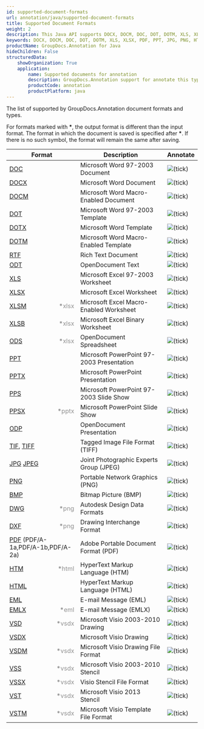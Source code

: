 ```yaml
---
id: supported-document-formats
url: annotation/java/supported-document-formats
title: Supported Document Formats
weight: 2
description: This Java API supports DOCX, DOCM, DOC, DOT, DOTM, XLS, XLSX, PDF, PPT, JPG, PNG, HTML, EML and many more.
keywords: DOCX, DOCM, DOC, DOT, DOTM, XLS, XLSX, PDF, PPT, JPG, PNG, HTML, EML
productName: GroupDocs.Annotation for Java
hideChildren: False
structuredData:
    showOrganization: True
    application:
        name: Supported documents for annotation
        description: GroupDocs.Annotation support for annotate this types of documents pdfs, words, images, cells, slides and diagrams.
        productCode: annotation
        productPlatform: java 
---
```

The list of supported by GroupDocs.Annotation document formats and types. 

For formats marked with <strong>\*</strong>, the output format is different than the input format. The format in which the document is saved is specified after <strong>\*</strong>. If there is no such symbol, the format will remain the same after saving.

| Format | Description | Annotate |
| --- | --- | --- |
| [DOC](https://docs.fileformat.com/word-processing/doc/) | Microsoft Word 97-2003 Document | ![(tick)](annotation/java/images/check.png) |
| [DOCX](https://docs.fileformat.com/word-processing/docx/) | Microsoft Word Document | ![(tick)](annotation/java/images/check.png) |
| [DOCM](https://docs.fileformat.com/word-processing/docm/) | Microsoft Word Macro-Enabled Document | ![(tick)](annotation/java/images/check.png) |
| [DOT](https://docs.fileformat.com/word-processing/dot/) | Microsoft Word 97-2003 Template | ![(tick)](annotation/java/images/check.png) |
| [DOTX](https://docs.fileformat.com/word-processing/dotx/) | Microsoft Word Template | ![(tick)](annotation/java/images/check.png) |
| [DOTM](https://docs.fileformat.com/word-processing/dotm/) | Microsoft Word Macro-Enabled Template | ![(tick)](annotation/java/images/check.png) |
| [RTF](https://docs.fileformat.com/word-processing/rtf/) | Rich Text Document | ![(tick)](annotation/java/images/check.png) |
| [ODT](https://docs.fileformat.com/word-processing/odt/) | OpenDocument Text | ![(tick)](annotation/java/images/check.png) |
| [XLS](https://docs.fileformat.com/spreadsheet/xls/) | Microsoft Excel 97-2003 Worksheet | ![(tick)](annotation/java/images/check.png) |
| [XLSX](https://docs.fileformat.com/spreadsheet/xlsx/) | Microsoft Excel Worksheet | ![(tick)](annotation/java/images/check.png) |
| [XLSM](https://docs.fileformat.com/spreadsheet/xlsm/) <span style="float: right; color: #909090"><strong>*</strong>xlsx</span> | Microsoft Excel Macro-Enabled Worksheet | ![(tick)](annotation/java/images/check.png) |
| [XLSB](https://docs.fileformat.com/spreadsheet/xlsb/) <span style="float: right; color: #909090"><strong>*</strong>xlsx</span> | Microsoft Excel Binary Worksheet | ![(tick)](annotation/java/images/check.png) |
| [ODS](https://docs.fileformat.com/spreadsheet/ods/) <span style="float: right; color: #909090"><strong>*</strong>xlsx</span> | OpenDocument Spreadsheet | ![(tick)](annotation/java/images/check.png) |
| [PPT](https://docs.fileformat.com/presentation/ppt/) | Microsoft PowerPoint 97-2003 Presentation | ![(tick)](annotation/java/images/check.png) |
| [PPTX](https://docs.fileformat.com/presentation/pptx/) | Microsoft PowerPoint Presentation | ![(tick)](annotation/java/images/check.png) |
| [PPS](https://docs.fileformat.com/presentation/pps/) | Microsoft PowerPoint 97-2003 Slide Show | ![(tick)](annotation/java/images/check.png) |
| [PPSX](https://docs.fileformat.com/presentation/ppsx/) <span style="float: right; color: #909090"><strong>*</strong>pptx</span> | Microsoft PowerPoint Slide Show | ![(tick)](annotation/java/images/check.png) |
| [ODP](https://docs.fileformat.com/presentation/odp/) | OpenDocument Presentation | ![(tick)](annotation/java/images/check.png) |
| [TIF](https://docs.fileformat.com/image/tiff/), [TIFF](https://docs.fileformat.com/image/tiff/) | Tagged Image File Format (TIFF) | ![(tick)](annotation/java/images/check.png) |
| [JPG](https://docs.fileformat.com/image/jpeg) [JPEG](https://docs.fileformat.com/image/jpeg)   | Joint Photographic Experts Group (JPEG) | ![(tick)](annotation/java/images/check.png) |
| [PNG](https://docs.fileformat.com/image/png/) | Portable Network Graphics (PNG) | ![(tick)](annotation/java/images/check.png) |
| [BMP](https://docs.fileformat.com/image/bmp/) | Bitmap Picture (BMP) | ![(tick)](annotation/java/images/check.png) |
| [DWG](https://docs.fileformat.com/cad/dwg/) <span style="float: right; color: #909090"><strong>*</strong>png</span> | Autodesk Design Data Formats | ![(tick)](annotation/java/images/check.png) |
| [DXF](https://docs.fileformat.com/cad/dxf/) <span style="float: right; color: #909090"><strong>*</strong>png</span> | Drawing Interchange Format | ![(tick)](annotation/java/images/check.png) |
| [PDF](https://docs.fileformat.com/pdf/) (PDF/A-1a,PDF/A-1b,PDF/A-2a) | Adobe Portable Document Format (PDF) | ![(tick)](annotation/java/images/check.png) |
| [HTM](https://docs.fileformat.com/web/htm/) <span style="float: right; color: #909090"><strong>*</strong>html</span> | HyperText Markup Language (HTM) | ![(tick)](annotation/java/images/check.png) |
| [HTML](https://docs.fileformat.com/web/html/) | HyperText Markup Language (HTML) | ![(tick)](annotation/java/images/check.png) |
| [EML](https://docs.fileformat.com/email/eml/) | E-mail Message (EML) | ![(tick)](annotation/java/images/check.png) |
| [EMLX](https://docs.fileformat.com/email/emlx/) <span style="float: right; color: #909090"><strong>*</strong>eml</span> | E-mail Message (EMLX) | ![(tick)](annotation/java/images/check.png) |
| [VSD](https://docs.fileformat.com/image/vsd/) <span style="float: right; color: #909090"><strong>*</strong>vsdx</span> | Microsoft Visio 2003-2010 Drawing | ![(tick)](annotation/java/images/check.png) |
| [VSDX](https://docs.fileformat.com/image/vsdx/) | Microsoft Visio Drawing | ![(tick)](annotation/java/images/check.png) |
| [VSDM](https://docs.fileformat.com/image/vsdm/) <span style="float: right; color: #909090"><strong>*</strong>vsdx</span> | Microsoft Visio Drawing File Format | ![(tick)](annotation/java/images/check.png) |
| [VSS](https://docs.fileformat.com/image/vss/)<span style="float: right; color: #909090"><strong>*</strong>vsdx</span>| Microsoft Visio 2003-2010 Stencil | ![(tick)](annotation/java/images/check.png) |
| [VSSX](https://docs.fileformat.com/image/vssx/) <span style="float: right; color: #909090"><strong>*</strong>vsdx</span>| Visio Stencil File Format | ![(tick)](annotation/java/images/check.png) |
| [VST](https://docs.fileformat.com/image/vst/) <span style="float: right; color: #909090"><strong>*</strong>vsdx</span> | Microsoft Visio 2013 Stencil | ![(tick)](annotation/java/images/check.png) |
| [VSTM](https://docs.fileformat.com/image/vstm/) <span style="float: right; color: #909090"><strong>*</strong>vsdx</span> | Microsoft Visio Template File Format | ![(tick)](annotation/java/images/check.png) |